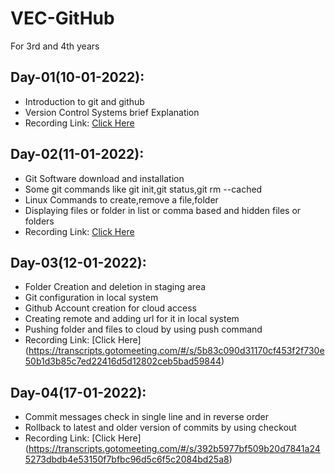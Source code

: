# VEC-GitHub
For 3rd and 4th years

## Day-01(10-01-2022):
  - Introduction to git and github
  - Version Control Systems brief Explanation
  - Recording Link: [Click Here](https://transcripts.gotomeeting.com/#/s/14b5f14a2ffbdf894e874acd0830da12529bd9c59ca6e94f2541d190acff7b26)

## Day-02(11-01-2022):
  - Git Software download and installation
  - Some git commands like git init,git status,git rm --cached
  - Linux Commands to create,remove a file,folder
  - Displaying files or folder in list or comma based and hidden files or folders
  - Recording Link: [Click Here](https://transcripts.gotomeeting.com/#/s/a82893b822bd8e41f01c85dc08b205f9a875279e6eadafbe78bb7dcf5848060b)

## Day-03(12-01-2022):
  - Folder Creation and deletion in staging area
  - Git configuration in local system
  - Github Account creation for cloud access
  - Creating remote and adding url for it in local system
  - Pushing folder and files to cloud by using push command
  - Recording Link: [Click Here] (https://transcripts.gotomeeting.com/#/s/5b83c090d31170cf453f2f730e50b1d3b85c7ed22416d5d12802ceb5bad59844)

 ## Day-04(17-01-2022):
  - Commit messages check in single line and in reverse order
  - Rollback to latest and older version of commits by using checkout
  - Recording Link: [Click Here] (https://transcripts.gotomeeting.com/#/s/392b5977bf509b20d7841a245273dbdb4e53150f7bfbc96d5c6f5c2084bd25a8)
